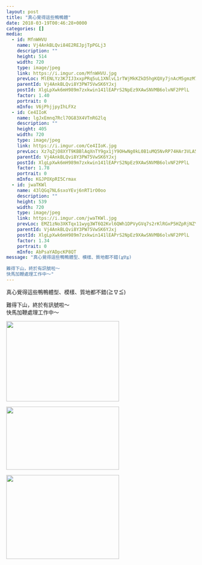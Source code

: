 ```yaml
---
layout: post
title: "真心覺得這些鴨鴨體" 
date: 2018-03-19T00:46:28+0000 
categories: [] 
media:
  - id: MfnWHVU
    name: Vj4AnkBLQvi84E2REJpjTpPGLj3
    description: ""   
    height: 514
    width: 720
    type: image/jpeg
    link: https://i.imgur.com/MfnWHVU.jpg
    prevLoc: MlENLYz3K7IJ3xxpPRq5uL1XNlvL1rTWjMkKZkD5hgKQXy7jnAcM5gmzM7MDcg2LY7xQvqi7PEjJGoqYS835J6EX2gfPEK3m4BRVfA4v86pMArc2XB11orXYfOW2jzn87MUR3vlGBRQZSJ6GVJ6jZ3iR1LJ0rYg7fKQPYKkgmlFEDDBQzmoLCBk6RAAW0xC5lY1q6vWkHYKqPYlZ6mHRLrQLy5K7tXLPYY5EyqcBY4RrW57GtyY3PpWwYXsPprB9xn2lfRl
    parentId: Vj4AnkBLQvi8Y3PW75VwSK6YJxj
    postId: XlgLpXwk6mH989m7zxkwin141lEAPrS2NpEz9XAwSNVMB6olvNF2PPlL
    factor: 1.40
    portrait: 0
    mInfo: V6jPhjjpyIhLFXz
  - id: Ce4IIoK
    name: lgJxEmnq7Rcl7OG83X4VTnRG2lq
    description: ""   
    height: 405
    width: 720
    type: image/jpeg
    link: https://i.imgur.com/Ce4IIoK.jpg
    prevLoc: Xz7qZjO8XYT9KBBlAqXnTY9gx1jY9OHwNg0kL0B1uMQ5NvRP74HAr3VLA53WFLmWXvGVOOt0rJQA2ZZ7h3k3175w54I8q0Y938Q4tA7nzgZx9AiV6AXEJ7y4to0QppmrXOHRKnJ0vkjPuYOyqwVlorH8ljJx5D8QUY34Lo8kkPuNM8lQqkO9CE3BG42P4zI1y8LxBO34sJnjJorNpMcmVkY2k8qzH5wPoQLjqxirDNn8rVk7Fjp2VAEqBKf5gw7rRGwViqDY2v
    parentId: Vj4AnkBLQvi8Y3PW75VwSK6YJxj
    postId: XlgLpXwk6mH989m7zxkwin141lEAPrS2NpEz9XAwSNVMB6olvNF2PPlL
    factor: 1.78
    portrait: 0
    mInfo: KGJPOXpRI5Crmax
  - id: jwaTKWl
    name: 43lQGq7NL6sxoYEvj6nRT1rO0oo
    description: ""   
    height: 539
    width: 720
    type: image/jpeg
    link: https://i.imgur.com/jwaTKWl.jpg
    prevLoc: EMZ1zNo3XKTqx11wyg3WT6Q2Kvl6QWh1DPVyGVq7s2rKlRGxP5HZpRjNZYZ3u7Xgv6D5ALfxgZ8rYLE2cVW3OzRG8kFv97M89oBDhr7vx4G9yWsqjDzzY2j3iwMg9xKVL4IV5oOymmMxHk16VV3LNNSKN4EzR804uYjXWYy89KFoPPXzAQjvtnXRxkk5AOF9nZrm80omHJyBLkNyJlCp16Z65n0ncq21OrKpvMINxEkvV2PRUNjPE7LEorf2zY2BmRAzUN4
    parentId: Vj4AnkBLQvi8Y3PW75VwSK6YJxj
    postId: XlgLpXwk6mH989m7zxkwin141lEAPrS2NpEz9XAwSNVMB6olvNF2PPlL
    factor: 1.34
    portrait: 0
    mInfo: AbPsaYADpcKP8QT
message: "真心覺得這些鴨鴨體型、模樣、質地都不錯(≧∇≦)  
  
難得下山，終於有訊號啦～  
快馬加鞭處理工作中～"
---
```


真心覺得這些鴨鴨體型、模樣、質地都不錯(≧∇≦)  
  
難得下山，終於有訊號啦～  
快馬加鞭處理工作中～


[//]: #media:  
<a href="https://i.imgur.com/MfnWHVU.jpg"><img src="https://i.imgur.com/MfnWHVU.jpg" height="214" width="300" /></a> 
  

<a href="https://i.imgur.com/Ce4IIoK.jpg"><img src="https://i.imgur.com/Ce4IIoK.jpg" height="168" width="300" /></a> 
  

<a href="https://i.imgur.com/jwaTKWl.jpg"><img src="https://i.imgur.com/jwaTKWl.jpg" height="224" width="300" /></a> 
 
